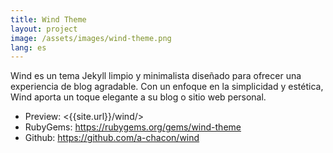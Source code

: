 ```yaml
---
title: Wind Theme
layout: project
image: /assets/images/wind-theme.png
lang: es
---
```

Wind es un tema Jekyll limpio y minimalista diseñado para ofrecer una experiencia de blog agradable. Con un enfoque en la simplicidad y estética, Wind aporta un toque elegante a su blog o sitio web personal.

- Preview: <{{site.url}}/wind/>
- RubyGems: <https://rubygems.org/gems/wind-theme>
- Github: <https://github.com/a-chacon/wind>

